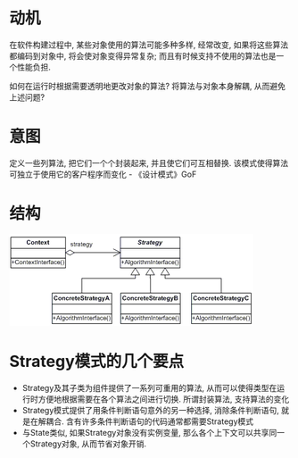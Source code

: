 # 动机
在软件构建过程中, 某些对象使用的算法可能多种多样, 经常改变, 如果将这些算法都编码到对象中, 将会使对象变得异常复杂; 而且有时候支持不使用的算法也是一个性能负担.

如何在运行时根据需要透明地更改对象的算法? 将算法与对象本身解耦, 从而避免上述问题?

# 意图

定义一些列算法, 把它们一个个封装起来, 并且使它们可互相替换. 该模式使得算法可独立于使用它的客户程序而变化 - 《设计模式》GoF

# 结构

![](./uml.png)

# Strategy模式的几个要点
* Strategy及其子类为组件提供了一系列可重用的算法, 从而可以使得类型在运行时方便地根据需要在各个算法之间进行切换. 所谓封装算法, 支持算法的变化
* Strategy模式提供了用条件判断语句意外的另一种选择, 消除条件判断语句, 就是在解耦合. 含有许多条件判断语句的代码通常都需要Strategy模式
* 与State类似, 如果Strategy对象没有实例变量, 那么各个上下文可以共享同一个Strategy对象, 从而节省对象开销.